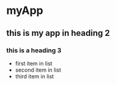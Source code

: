 # myApp

## this is my app in heading 2

### this is a heading 3

* first item in list
* second item in list
* third item in list
